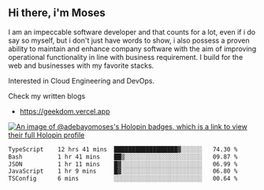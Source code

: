 ## Hi there, i'm Moses

I am an impeccable software developer and that counts for a lot, even if i do say so myself, but i don't just have words to show, i also possess a proven ability to maintain and enhance company software with the aim of improving operational functionality in line with business requirement. I build for the web and businesses with my favorite stacks.

Interested in Cloud Engineering and DevOps.

Check my written blogs
- https://geekdom.vercel.app

[![An image of @adebayomoses's Holopin badges, which is a link to view their full Holopin profile](https://holopin.me/adebayomoses)](https://holopin.io/@adebayomoses)

<!--START_SECTION:waka-->

```txt
TypeScript    12 hrs 41 mins  ██████████████████▓░░░░░░   74.30 %
Bash          1 hr 41 mins    ██▒░░░░░░░░░░░░░░░░░░░░░░   09.87 %
JSON          1 hr 11 mins    █▓░░░░░░░░░░░░░░░░░░░░░░░   06.99 %
JavaScript    1 hr 9 mins     █▓░░░░░░░░░░░░░░░░░░░░░░░   06.80 %
TSConfig      6 mins          ░░░░░░░░░░░░░░░░░░░░░░░░░   00.64 %
```

<!--END_SECTION:waka-->
